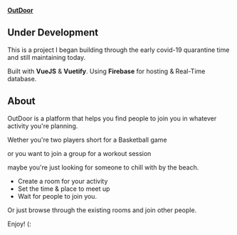 [**OutDoor**](https://outdoor-vue.web.app/)

## Under Development
This is a project I began building through the early covid-19 quarantine time and still maintaining today.

Built with **VueJS** & **Vuetify**. Using **Firebase** for hosting & Real-Time database.


## About
OutDoor is a platform that helps you find people to join you in whatever activity you're planning.


Wether you're two players short for a Basketball game

or you want to join a group for a workout session

maybe you're just looking for someone to chill with by the beach.

* Create a room for your activity
* Set the time & place to meet up
* Wait for people to join you.

Or just browse through the existing rooms and join other people.

Enjoy! (:
